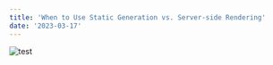 ```yaml
---
title: 'When to Use Static Generation vs. Server-side Rendering'
date: '2023-03-17'
---
```


![test](/images/my_headshot.jpg)